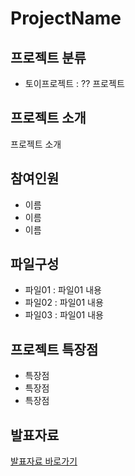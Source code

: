 # ProjectName

## 프로젝트 분류
- 토이프로젝트 : ?? 프로젝트

## 프로젝트 소개
프로젝트 소개

## 참여인원
- 이름
- 이름
- 이름

## 파일구성
- 파일01 : 파일01 내용
- 파일02 : 파일01 내용
- 파일03 : 파일01 내용

## 프로젝트 특장점
- 특장점
- 특장점
- 특장점

## 발표자료
<a href="slides.com/teamblender/tecademi-project-example" target="_blank">발표자료 바로가기<a>

